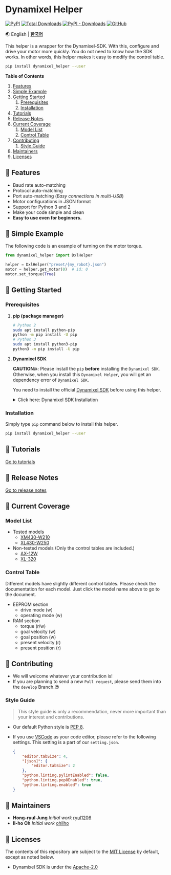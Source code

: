 
# Dynamixel Helper

[![PyPI](https://img.shields.io/pypi/v/dynamixel-helper.svg)](https://pypi.org/project/dynamixel-helper/)
[![Total Downloads](https://pepy.tech/badge/dynamixel-helper)](https://pepy.tech/project/dynamixel-helper)
[![PyPI - Downloads](https://img.shields.io/pypi/dm/dynamixel-helper)](https://pypi.org/project/dynamixel-helper/)
[![GitHub](https://img.shields.io/github/license/ryul1206/dynamixel-helper.svg)](https://github.com/ryul1206/dynamixel-helper/blob/main/LICENSE)

🌏
English |
[**한국어**](https://github.com/ryul1206/dynamixel-helper/blob/main/README.ko.md)

This helper is a wrapper for the Dynamixel-SDK. With this, configure and drive your motor more quickly. You do not need to know how the SDK works. In other words, this helper makes it easy to modify the control table.

```bash
pip install dynamixel_helper --user
```

**Table of Contents**

1. [Features](#-features)
1. [Simple Example](#-simple-example)
1. [Getting Started](#-getting-started)
    1. [Prerequisites](#prerequisites)
    1. [Installation](#installation)
1. [Tutorials](#-tutorials)
1. [Release Notes](#-release-notes)
1. [Current Coverage](#-current-coverage)
    1. [Model List](#model-list)
    1. [Control Table](#control-table)
1. [Contributing](#-contributing)
    1. [Style Guide](#style-guide)
1. [Maintainers](#-maintainers)
1. [Licenses](#-licenses)

## 💎 Features

- Baud rate auto-matching
- Protocol auto-matching
- Port auto-matching (*Easy connections in multi-USB*)
- Motor configurations in JSON format
- Support for Python 3 and 2
- Make your code simple and clean
- **Easy to use even for beginners.**

## 🐣 Simple Example

The following code is an example of turning on the motor torque.

```python
from dynamixel_helper import DxlHelper

helper = DxlHelper("preset/{my_robot}.json")
motor = helper.get_motor(0)  # id: 0
motor.set_torque(True)
```

## 🚀 Getting Started

### Prerequisites

1. **pip (package manager)**

    ```bash
    # Python 2
    sudo apt install python-pip
    python -m pip install -U pip
    # Python 3
    sudo apt install python3-pip
    python3 -m pip install -U pip
    ```

2. **Dynamixel SDK**

    **CAUTION💥**: Please install the `pip` **before** installing the `Dynamixel SDK`. Otherwise, when you install this `Dynamixel Helper`, you will get an dependency error of `Dynamixel SDK`.

    You need to install the official [Dynamixel SDK](https://github.com/ROBOTIS-GIT/DynamixelSDK) before using this helper.

    <details><summary>Click here: Dynamixel SDK Installation</summary>
    <p>

    1. Clone the official SDK repository into your custom folder, for example, I created `~/lib`.

        ```bash
        git clone https://github.com/ROBOTIS-GIT/DynamixelSDK.git
        ```

    2. Go into the folder `/DynamixelSDK/python` of your cloned SDK.

        ```bash
        cd ${your_download_path}/DynamixelSDK/python
        ```

    3. Run `setup.py` with `--user` option to install the library. Administrator privileges, a.k.a. `sudo`, are not recommended. More information [here](https://pages.charlesreid1.com/dont-sudo-pip/).

        ```bash
        python setup.py install --user
        ```

    </p>
    </details>

### Installation

Simply type `pip` command below to install this helper.

```bash
pip install dynamixel_helper --user
```

## 🌱 Tutorials

[Go to tutorials](https://github.com/ryul1206/dynamixel-helper/blob/main/tutorial/en/TUTORIAL.md)

## 🚩 Release Notes


[Go to release notes](https://github.com/ryul1206/dynamixel-helper/blob/main/CHANGELOG.md#Release-Notes)

## 🔭 Current Coverage

### Model List

- Tested models
  - [XM430-W210](http://emanual.robotis.com/docs/en/dxl/x/xm430-w210/#control-table-of-eeprom-area)
  - [XL430-W250](http://emanual.robotis.com/docs/en/dxl/x/xl430-w250/#control-table-of-eeprom-area)
- Non-tested models (Only the control tables are included.)
  - [AX-12W](https://emanual.robotis.com/docs/en/dxl/ax/ax-12w/#control-table-of-eeprom-area)
  - [XL-320](https://emanual.robotis.com/docs/en/dxl/x/xl320/#control-table-of-eeprom-area)

### Control Table

Different models have slightly different control tables. Please check the documentation for each model. Just click the model name above to go to the document.

- EEPROM section
    - drive mode (w)
    - operating mode (w)
- RAM section
    - torque (r/w)
    - goal velocity (w)
    - goal position (w)
    - present velocity (r)
    - present position (r)

## 💌 Contributing

- We will welcome whatever your contribution is!
- If you are planning to send a new `Pull request`, please send them into the `develop` Branch.😍

### Style Guide

> This style guide is only a recommendation, never more important than your interest and contributions.

- Our default Python style is [PEP 8](https://www.python.org/dev/peps/pep-0008/).
- If you use [VSCode](https://code.visualstudio.com/) as your code editor, please refer to the following settings. This setting is a part of our `setting.json`.

    ```json
    {
        "editor.tabSize": 4,
        "[json]": {
            "editor.tabSize": 2
        },
        "python.linting.pylintEnabled": false,
        "python.linting.pep8Enabled": true,
        "python.linting.enabled": true
    }
    ```

## 🔧 Maintainers

- **Hong-ryul Jung** _Initial work_ [ryul1206](https://github.com/ryul1206)
- **Il-ho Oh** _Initial work_ [ohilho](https://github.com/ohilho)

## 📜 Licenses

The contents of this repository are subject to the [MIT License](https://github.com/ryul1206/dynamixel-helper/blob/main/LICENSE) by default, except as noted below.

- Dynamixel SDK is under the [Apache-2.0](https://github.com/ROBOTIS-GIT/DynamixelSDK/blob/main/LICENSE)
